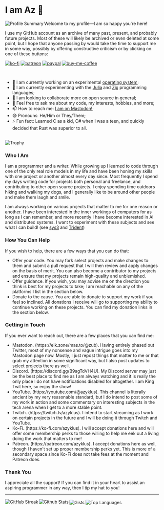 # I am Az 🦄

<div>
    <img align="left" alt="Profile Summary" src="https://github-profile-summary-cards.vercel.app/api/cards/profile-details?username=azyklus&theme=2077" />
</div>

Welcome to my profile—I am so happy you're here!

I use my GitHub account as an archive of many past, present, and probably future projects. Most of these will likely be archived or even deleted at some point,
but I hope that anyone passing by would take the time to support me in some way, possibly by offering constructive criticism or by clicking on one of these buttons:

[![ko-fi](https://img.shields.io/badge/Ko--fi-F16061?style=for-the-badge&logo=ko-fi&logoColor=white)](https://ko-fi.com/M4M4GDIVQ)
[![patreon](https://img.shields.io/badge/Patreon-F96854?style=for-the-badge&logo=patreon&logoColor=white)](https://patreon.com/azyklus)
[![paypal](https://img.shields.io/badge/PayPal-00457C?style=for-the-badge&logo=paypal&logoColor=white)](https://paypal.me/herroh)
[![buy-me-coffee](https://img.shields.io/badge/Buy_Me_A_Coffee-FFDD00?style=for-the-badge&logo=buy-me-a-coffee&logoColor=black)](https://buymeacoffee.com/azyklus)

<br/>

- 🔭 I am currently working on an experimental [operating system](https://github.com/azyklus/sys3);
- 🌱 I am currently experimenting with the [Julia](https://julialang.org/) and [Zig](https://ziglang.org) programming languages;
- 👯 I am looking to collaborate more on open source in general;
- 💬 Feel free to ask me about my code, my interests, hobbies, and more;
- 📫 How to reach me: [I am on Mastodon!](https://mas.to/@zub);
- 😄 Pronouns: He/Him or They/Them;
- ⚡ Fun fact: Learned C as a kid, C# when I was a teen, and quickly decided that Rust was superior to all.

<br/>

<div>
    <img align="center" alt="Trophy" src="https://github-profile-trophy.vercel.app/?username=azyklus&theme=gruvbox" />
</div>

### Who I Am
<p>
    I am a programmer and a writer. While growing up I learned to code through one of the only
    real role models in my life and have been honing my skills with one project or another almost
    every day since. Most frequently I spend my days writing code for projects both personal and
    freelance, and contributing to other open source projects. I enjoy spending time outdoors hiking
    and walking my dogs, and I generally like to be around other people and make them laugh and smile.
</p>
<p>
    I am always working on various projects that matter to me for one reason or another.
    I have been interested in the inner workings of computers for as long as I can remember,
    and more recently I have become interested in AI and distributed systems. I want to
    experiment with these subjects and see what I can build!
    (see <a href="https://github.com/azyklus/sys3">sys3</a> and <a href="https://github.com/azyklus/t2">Trident</a>)
</p>

### How You Can Help
<p>
    If you wish to help, there are a few ways that you can do that:
</p>
<ul>
    <li>
        Offer your code. You may fork select projects and make changes to them and submit a pull
        request that I will then review and apply changes on the basis of merit.
        You can also become a contributor to my projects and ensure that my projects
        remain high-quality and unblemished.
    </li>
    <li>
        Offer guidance. If you wish, you may advise me on the direction you think is best for my
        projects to take; I am reachable on any of the platforms I list in the section below.
    </li>
    <li>
        Donate to the cause. You are able to donate to support my work if you feel so inclined.
        All donations I receive will go to supporting my ability to continue working on these projects.
        You can find my donation links in the section below.
    </li>
</ul>

### Getting in Touch
<p>
    If you ever want to reach out, there are a few places that you can find me:
</p>
<ul>
    <li>
        Mastodon. (https://elk.zone/mas.to/@zub). Having entirely phased out Twitter, most of my
        nonsense and vague intrigue goes into my Mastodon page now. Mostly, I just repost things that
        matter to me or that grab my attention in some significant way, but I also post updates to
        select projects there as well.
    </li>
    <li>
        Discord. (https://discord.gg/B9agTdVH4U). My Discord server may just be the best place to find
        me as I am always watching and it is really the only place I do not have notifications disabled
        for altogether. I am King Twit here, so enjoy the show!
    </li>
    <li>
        YouTube. (https://youtube.com/@azyklus). This channel is literally ancient by my very reasonable
        standard, but I do intend to post some of my work in action and some commentary on interesting
        subjects in the tech arena when I get to a more stable point.
    </li>
    <li>
        Twitch. (https://twitch.tv/azyklus). I intend to start streaming as I work on certain projects
        in the future and I will be doing it through Twitch and YouTube.
    </li>
    <li>
        Ko-Fi. (https://ko-fi.com/azyklus). I will accept donations here and will offer some membership
        perks to those willing to help me eek out a living doing the work that matters to me!
    </li>
    <li>
        Patreon. (https://patreon.com/azyklus). I accept donations here as well, though I haven't set up
        proper membership perks yet. This is more of a secondary space since Ko-Fi does not take fees at
        the moment and Patreon does.
    </li>
</ul>

### Thank You
<p>
    I appreciate all the support! If you can find it in your heart to assist an aspiring programmer
    in any way, then I tip my hat to you!
</p>

<hr/>

<!-- GitHub Stat Cards -->
<div white-space="nowrap">
    <img align="left" alt="GitHub Streak" src="https://github-readme-streak-stats.herokuapp.com/?user=azyklus&theme=gruvbox" />
    <img align="left" alt="Github Stats" src="https://github-readme-stats.vercel.app/api?username=azyklus&count_private=true&show_icons=true&hide_border=true&theme=dark&text_color=dfdfdf" />
    <img align="center" alt="Gists" src="https://gists-readme.yizack.com/api?user=azyklus" />
    <img align="center" alt="Top Languages" src="https://github-readme-stats.vercel.app/api/top-langs?username=azyklus&hide_border=true&theme=dark&text_color=fff" />
</div>

<div white-space="nowrap">
</div>
